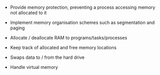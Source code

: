 - Provide memory protection, preventing a process accessing memory not allocated to it
    
- Implement memory organisation schemes such as segmentation and paging
    
- Allocate / deallocate RAM to programs/tasks/processes
    
- Keep track of allocated and free memory locations  
    
- Swaps data to / from the hard drive 
    
- Handle virtual memory